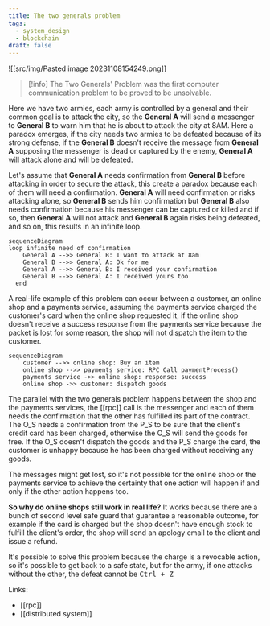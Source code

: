 ```yaml
---
title: The two generals problem
tags:
  - system_design
  - blockchain
draft: false
---
```

![[src/img/Pasted image 20231108154249.png]]
> [!info]
> The Two Generals' Problem was the first computer communication problem to be proved to be unsolvable.

Here we have two armies, each army is controlled by a general and their common goal is to attack the city, so the **General A** will send a messenger to **General B** to warn him that he is about to attack the city at 8AM.
Here a paradox emerges, if the city needs two armies to be defeated because of its strong defense, if the **General B** doesn't receive the message from **General A** supposing the messenger is dead or captured by the enemy, **General A** will attack alone and will be defeated.

Let's assume that **General A** needs confirmation from **General B** before attacking in order to secure the attack, this create a paradox because each of them will need a confirmation.
**General A** will need confirmation or risks attacking alone, so **General B** sends him confirmation but **General B** also needs confirmation because his messenger can be captured or killed and if so, then **General A** will not attack and **General B** again risks being defeated, and so on, this results in an infinite loop.


```mermaid
sequenceDiagram
loop infinite need of confirmation
    General A -->> General B: I want to attack at 8am
    General B -->> General A: Ok for me
	General A -->> General B: I received your confirmation
    General B -->> General A: I received yours too
  end
```
A real-life example of this problem can occur between a customer, an online shop and a payments service, assuming the payments service charged the customer's card when the online shop requested it, if the online shop doesn't receive a success response from the payments service because the packet is lost for some reason, the shop will not dispatch the item to the customer.
```mermaid
sequenceDiagram
    customer -->> online shop: Buy an item
    online shop -->> payments service: RPC Call paymentProcess()
    payments service ->> online shop: response: success
	online shop ->> customer: dispatch goods
```
The parallel with the two generals problem happens between the shop and the payments services, the [[rpc]] call is the messenger and each of them needs the confirmation that the other has fulfilled its part of the contract.
The O_S needs a confirmation from the P_S to be sure that the client's credit card has been charged, otherwise the O_S will send the goods for free.
If the O_S doesn't dispatch the goods and the P_S charge the card, the customer is unhappy because he has been charged without receiving any goods.

The messages might get lost, so it's not possible for the online shop or the payments service to achieve the certainty that one action will happen if and only if the other action happens too.

**So why do online shops still work in real life?**
It works because there are a bunch of second level safe guard that guarantee a reasonable outcome, for example if the card is charged but the shop doesn't have enough stock to fulfill the client's order, the shop will send an apology email to the client and issue a refund.

It's possible to solve this problem because the charge is a revocable action, so it's possible to get back to a safe state, but for the army, if one attacks without the other, the defeat cannot be <kbd><kbd>Ctrl</kbd> + Z</kbd>

Links:
- [[rpc]]
- [[distributed system]]